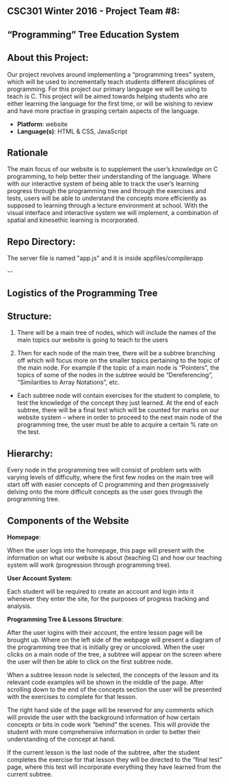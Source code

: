 
CSC301 Winter 2016 - Project Team #8:
--------------------------------------------
“Programming” Tree Education System
--------------------------------------------

About this Project:
--------------------

Our project revolves around implementing a “programming trees” system, which will be used to incrementally teach students different disciplines of programming. For this project our primary language we will be using to teach is C. This project will be aimed towards helping students who are either learning the language for the first time, or will be wishing to review and have more practise in grasping certain aspects of the language.

- <b>Platform</b>: website
- <b>Language(s)</b>: HTML & CSS, JavaScript

Rationale
-----------

The main focus of our website is to supplement the user’s knowledge on C programming, to help better their understanding of the language. Where with our interactive system of being able to track the user’s learning progress through the programming tree and through the exercises and tests, users will be able to understand the concepts more efficiently as supposed to learning through a lecture environment at school. With the visual interface and interactive system we will implement, a combination of spatial and kinesethic learning is incorporated.

Repo Directory:
----------------------------------

The server file is named "app.js" and it is inside appfiles/compilerapp

--

Logistics of the Programming Tree
----------------------------------

Structure:
----------

1.	There will be a main tree of nodes, which will include the names of the main topics our website is going to teach to the users

2.	Then for each node of the main tree, there will be a subtree branching off which will focus more on the smaller topics pertaining to the topic of the main node. For example if the topic of a main node is “Pointers”, the topics of some of the nodes in the subtree would be “Dereferencing”, “Similarities to Array Notations”, etc.

- Each subtree node will contain exercises for the student to complete, to test the knowledge of the concept they just learned. At the end of each subtree, there will be a final test which will be counted for marks on our website system – where in order to proceed to the next main node of the programming tree, the user must be able to acquire a certain % rate on the test.

Hierarchy:
----------

Every node in the programming tree will consist of problem sets with varying levels of difficulty, where the first few nodes on the main tree will start off with easier concepts of C programming and then progressively delving onto the more difficult concepts as the user goes through the programming tree.

Components of the Website
--------------------------

<b>Homepage</b>:

When the user logs into the homepage, this page will present with the information on what our website is about (teaching C) and how our teaching system will work (progression through programming tree).

<b>User Account System</b>: 

Each student will be required to create an account and login into it whenever they enter the site, for the purposes of progress tracking and analysis.

<b>Programming Tree & Lessons Structure</b>:

After the user logins with their account, the entire lesson page will be brought up. Where on the left side of the webpage will present a diagram of the programming tree that is initially grey or uncolored. When the user clicks on a main node of the tree, a subtree will appear on the screen where the user will then be able to click on the first subtree node.

When a subtree lesson node is selected, the concepts of the lesson and its relevant code examples will be shown in the middle of the page. After scrolling down to the end of the concepts section the user will be presented with the exercises to complete for that lesson.

The right hand side of the page will be reserved for any comments which will provide the user with the background information of how certain concepts or bits in code work “behind” the scenes. This will provide the student with more comprehensive information in order to better their understanding of the concept at hand.

If the current lesson is the last node of the subtree, after the student completes the exercise for that lesson they will be directed to the “final test” page, where this test will incorporate everything they have learned from the current subtree.
